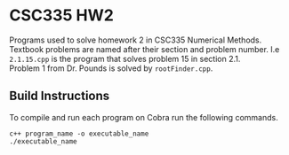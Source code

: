 # CSC335 HW2

Programs used to solve homework 2 in CSC335 Numerical Methods.  
Textbook problems are named after their section and problem number. I.e `2.1.15.cpp` is the program that solves problem 15 in section 2.1.  
Problem 1 from Dr. Pounds is solved by `rootFinder.cpp`.

## Build Instructions
To compile and run each program on Cobra run the following commands.  
```
c++ program_name -o executable_name
./executable_name
```

